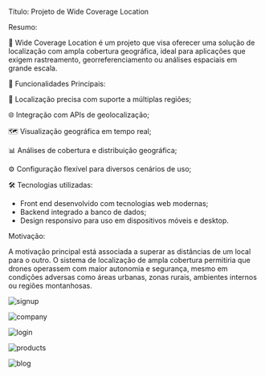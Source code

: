 Título: Projeto de Wide Coverage Location

Resumo:

📍 Wide Coverage Location é um projeto que visa oferecer uma solução de localização com ampla cobertura geográfica, 
ideal para aplicações que exigem rastreamento, georreferenciamento ou análises espaciais em grande escala.



🚀 Funcionalidades Principais:

🔎 Localização precisa com suporte a múltiplas regiões;

🌐 Integração com APIs de geolocalização;

🗺️ Visualização geográfica em tempo real;

📊 Análises de cobertura e distribuição geográfica;

⚙️ Configuração flexível para diversos cenários de uso;



🛠️ Tecnologias utilizadas:

- Front end desenvolvido com tecnologias web modernas;
- Backend integrado a banco de dados;
- Design responsivo para uso em dispositivos móveis e desktop.

Motivação: 

A motivação principal está associada a superar as distâncias de um local para o outro. 
O sistema de localização de ampla cobertura permitiria que drones operassem com maior autonomia e segurança, 
mesmo em condições adversas como áreas urbanas, zonas rurais, ambientes internos ou regiões montanhosas.

![signup](https://github.com/user-attachments/assets/d3dccf8b-b448-4190-aa46-b3a2d611ff6b)

![company](https://github.com/user-attachments/assets/8bac804a-661d-4784-b265-de2e21a069fa)

![login](https://github.com/user-attachments/assets/393c4342-03c1-47e6-852d-71ccebe767a5)

![products](https://github.com/user-attachments/assets/3debeecd-e387-4654-8f3f-e9e4fc7bf3a4)

![blog](https://github.com/user-attachments/assets/655d06cb-e253-4aee-b617-653d269ba113)










